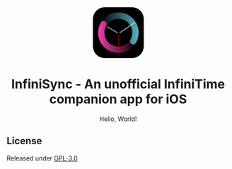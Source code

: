 <div align="center">

<img src="Visual Assets/InfiniSyncIcon.png" width="115" height="115">

# InfiniSync - An unofficial InfiniTime companion app for iOS
Hello, World!
<div align="left">

## License
Released under [GPL-3.0](/LICENSE)
